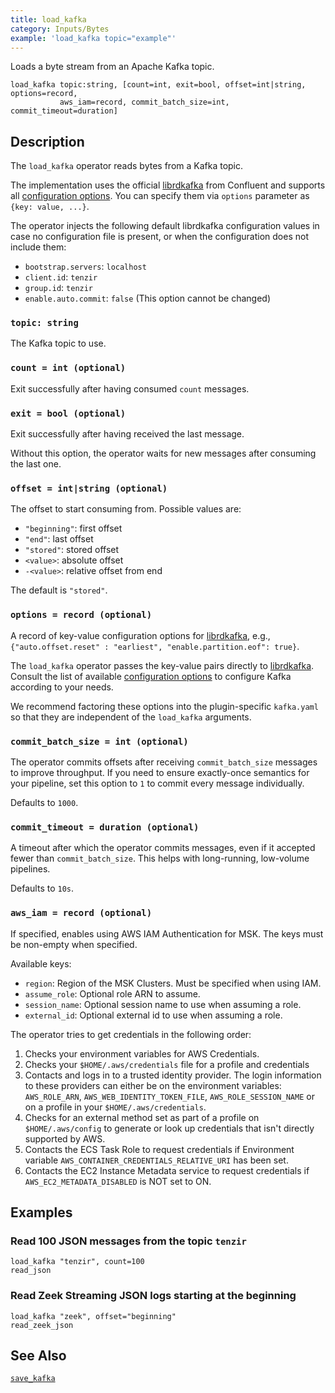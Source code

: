 ```yaml
---
title: load_kafka
category: Inputs/Bytes
example: 'load_kafka topic="example"'
---
```


Loads a byte stream from an Apache Kafka topic.

```tql
load_kafka topic:string, [count=int, exit=bool, offset=int|string, options=record,
           aws_iam=record, commit_batch_size=int, commit_timeout=duration]
```

## Description

The `load_kafka` operator reads bytes from a Kafka topic.

The implementation uses the official [librdkafka][librdkafka] from Confluent and
supports all [configuration options][librdkafka-options]. You can specify them
via `options` parameter as `{key: value, ...}`.

[librdkafka]: https://github.com/confluentinc/librdkafka
[librdkafka-options]: https://github.com/confluentinc/librdkafka/blob/master/CONFIGURATION.md

The operator injects the following default librdkafka configuration values in
case no configuration file is present, or when the configuration does not
include them:

- `bootstrap.servers`: `localhost`
- `client.id`: `tenzir`
- `group.id`: `tenzir`
- `enable.auto.commit`: `false` (This option cannot be changed)

### `topic: string`

The Kafka topic to use.

### `count = int (optional)`

Exit successfully after having consumed `count` messages.

### `exit = bool (optional)`

Exit successfully after having received the last message.

Without this option, the operator waits for new messages after consuming the
last one.

### `offset = int|string (optional)`

The offset to start consuming from. Possible values are:

- `"beginning"`: first offset
- `"end"`: last offset
- `"stored"`: stored offset
- `<value>`: absolute offset
- `-<value>`: relative offset from end

The default is `"stored"`.

<!--
- `s@<value>`: timestamp in ms to start at
- `e@<value>`: timestamp in ms to stop at (not included)
-->

### `options = record (optional)`

A record of key-value configuration options for
[librdkafka][librdkafka], e.g., `{"auto.offset.reset" : "earliest",
"enable.partition.eof": true}`.

The `load_kafka` operator passes the key-value pairs directly to
[librdkafka][librdkafka]. Consult the list of available [configuration
options][librdkafka-options] to configure Kafka according to your needs.

We recommend factoring these options into the plugin-specific `kafka.yaml` so
that they are independent of the `load_kafka` arguments.

### `commit_batch_size = int (optional)`

The operator commits offsets after receiving `commit_batch_size` messages
to improve throughput. If you need to ensure exactly-once semantics for your
pipeline, set this option to `1` to commit every message individually.

Defaults to `1000`.

### `commit_timeout = duration (optional)`

A timeout after which the operator commits messages, even if it accepted fewer than `commit_batch_size`. This helps with long-running, low-volume pipelines.

Defaults to `10s`.

### `aws_iam = record (optional)`

If specified, enables using AWS IAM Authentication for MSK. The keys must be
non-empty when specified.

Available keys:

- `region`: Region of the MSK Clusters. Must be specified when using IAM.
- `assume_role`: Optional role ARN to assume.
- `session_name`: Optional session name to use when assuming a role.
- `external_id`: Optional external id to use when assuming a role.

The operator tries to get credentials in the following order:

1. Checks your environment variables for AWS Credentials.
2. Checks your `$HOME/.aws/credentials` file for a profile and credentials
3. Contacts and logs in to a trusted identity provider. The login information to
   these providers can either be on the environment variables: `AWS_ROLE_ARN`,
   `AWS_WEB_IDENTITY_TOKEN_FILE`, `AWS_ROLE_SESSION_NAME` or on a profile in your
   `$HOME/.aws/credentials`.
4. Checks for an external method set as part of a profile on `$HOME/.aws/config`
   to generate or look up credentials that isn't directly supported by AWS.
5. Contacts the ECS Task Role to request credentials if Environment variable
   `AWS_CONTAINER_CREDENTIALS_RELATIVE_URI` has been set.
6. Contacts the EC2 Instance Metadata service to request credentials if
   `AWS_EC2_METADATA_DISABLED` is NOT set to ON.

## Examples

### Read 100 JSON messages from the topic `tenzir`

```tql
load_kafka "tenzir", count=100
read_json
```

### Read Zeek Streaming JSON logs starting at the beginning

```tql
load_kafka "zeek", offset="beginning"
read_zeek_json
```

## See Also

[`save_kafka`](/reference/operators/save_kafka)
